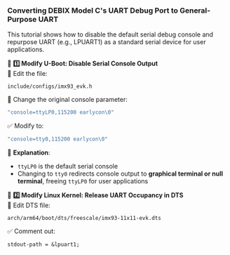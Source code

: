 ### Converting DEBIX Model C's UART Debug Port to General-Purpose UART  

This tutorial shows how to disable the default serial debug console and repurpose UART (e.g., LPUART1) as a standard serial device for user applications.  

🧱 **1️⃣ Modify U-Boot: Disable Serial Console Output**  
📁 Edit the file:  
```
include/configs/imx93_evk.h
```  
🔧 Change the original console parameter:  
```c  
"console=ttyLP0,115200 earlycon\0"  
```  
✅ Modify to:  
```c  
"console=tty0,115200 earlycon\0"  
```  
📌 **Explanation**:  
- `ttyLP0` is the default serial console  
- Changing to `tty0` redirects console output to **graphical terminal or null terminal**, freeing `ttyLP0` for user applications  

🧬 **2️⃣ Modify Linux Kernel: Release UART Occupancy in DTS**  
📁 Edit DTS file:  
```
arch/arm64/boot/dts/freescale/imx93-11x11-evk.dts
```

✅ Comment out:  
```dts  
stdout-path = &lpuart1;  
```